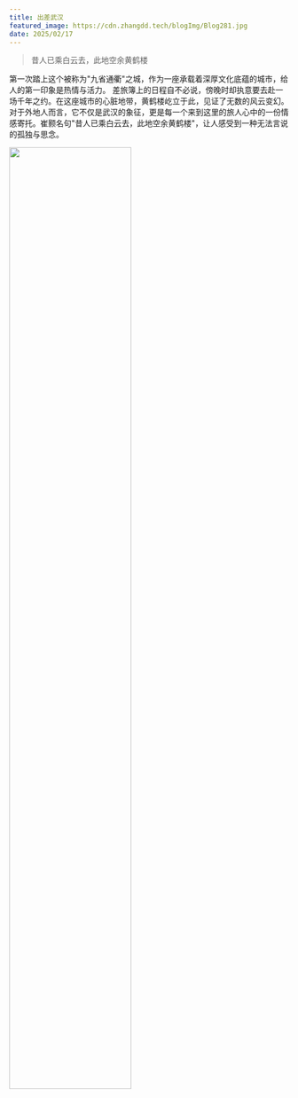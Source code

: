 ```yaml
---
title: 出差武汉
featured_image: https://cdn.zhangdd.tech/blogImg/Blog281.jpg
date: 2025/02/17
---
```

> 昔人已乘白云去，此地空余黄鹤楼


第一次踏上这个被称为"九省通衢"之城，作为一座承载着深厚文化底蕴的城市，给人的第一印象是热情与活力。
差旅簿上的日程自不必说，傍晚时却执意要去赴一场千年之约。在这座城市的心脏地带，黄鹤楼屹立于此，见证了无数的风云变幻。对于外地人而言，它不仅是武汉的象征，更是每一个来到这里的旅人心中的一份情感寄托。崔颢名句"昔人已乘白云去，此地空余黄鹤楼"，让人感受到一种无法言说的孤独与思念。

<img src="https://cdn.zhangdd.tech/contentImg/281/00.jpg" width="66%" alt="">
